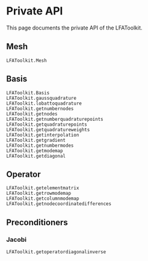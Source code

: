 # Private API

This page documents the private API of the LFAToolkit.

## Mesh

```@docs
LFAToolkit.Mesh
```

## Basis

```@docs
LFAToolkit.Basis
LFAToolkit.gaussquadrature
LFAToolkit.lobattoquadrature
LFAToolkit.getnumbernodes
LFAToolkit.getnodes
LFAToolkit.getnumberquadraturepoints
LFAToolkit.getquadraturepoints
LFAToolkit.getquadratureweights
LFAToolkit.getinterpolation
LFAToolkit.getgradient
LFAToolkit.getnumbermodes
LFAToolkit.getmodemap
LFAToolkit.getdiagonal
```

## Operator

```@docs
LFAToolkit.getelementmatrix
LFAToolkit.getrowmodemap
LFAToolkit.getcolumnmodemap
LFAToolkit.getnodecoordinatedifferences
```

## Preconditioners

### Jacobi
```@docs
LFAToolkit.getoperatordiagonalinverse
```
